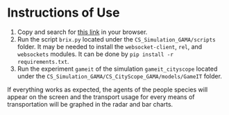# Instructions of Use

1. Copy and search for [this link](https://cityscope.media.mit.edu/CS_cityscopeJS/?cityscope=test) in your browser.
2. Run the script `brix.py` located under the `CS_Simulation_GAMA/scripts` folder. It may be needed to install the `websocket-client`, `rel`, and `websockets` modules. It can be done by `pip install -r requirements.txt`.
3. Run the experiment `gameit` of the simulation `gameit_cityscope` located under the `CS_Simulation_GAMA/CS_CityScope_GAMA/models/GameIT` folder.

If everything works as expected, the agents of the people species will appear on the screen and the transport usage for every means of transportation will be graphed in the radar and bar charts.
